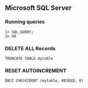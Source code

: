 ## Microsoft SQL Server

### Running queries

```
1> SQL_QUERY;
2> GO
```

### DELETE ALL Records

```
TRUNCATE TABLE mytable
```

### RESET AUTOINCREMENT

```
DBCC CHECKIDENT (mytable, RESEED, 0)
```
